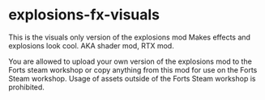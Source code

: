 # explosions-fx-visuals
This is the visuals only version of the explosions mod
Makes effects and explosions look cool. AKA shader mod, RTX mod.

You are allowed to upload your own version of the explosions mod to the Forts steam workshop or copy anything from this mod for use on the Forts Steam workshop.
Usage of assets outside of the Forts Steam workshop is prohibited.
